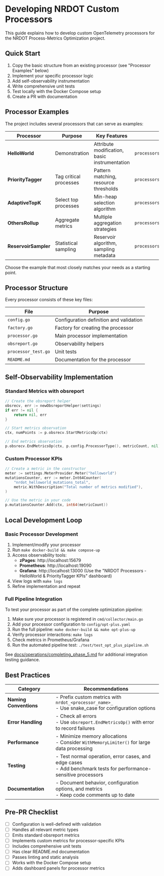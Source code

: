 # Developing NRDOT Custom Processors

This guide explains how to develop custom OpenTelemetry processors for the NRDOT Process-Metrics Optimization project.

## Quick Start

1. Copy the basic structure from an existing processor (see "Processor Examples" below)
2. Implement your specific processor logic
3. Add self-observability instrumentation
4. Write comprehensive unit tests
5. Test locally with the Docker Compose setup
6. Create a PR with documentation

## Processor Examples

The project includes several processors that can serve as examples:

| Processor | Purpose | Key Features | Location |
|-----------|---------|--------------|----------|
| **HelloWorld** | Demonstration | Attribute modification, basic instrumentation | `processors/helloworld/` |
| **PriorityTagger** | Tag critical processes | Pattern matching, resource thresholds | `processors/prioritytagger/` |
| **AdaptiveTopK** | Select top processes | Min-heap selection algorithm | `processors/adaptivetopk/` |
| **OthersRollup** | Aggregate metrics | Multiple aggregation strategies | `processors/othersrollup/` |
| **ReservoirSampler** | Statistical sampling | Reservoir algorithm, sampling metadata | `processors/reservoirsampler/` |

Choose the example that most closely matches your needs as a starting point.

## Processor Structure

Every processor consists of these key files:

| File | Purpose |
|------|---------|
| `config.go` | Configuration definition and validation |
| `factory.go` | Factory for creating the processor |
| `processor.go` | Main processor implementation |
| `obsreport.go` | Observability helpers |
| `processor_test.go` | Unit tests |
| `README.md` | Documentation for the processor |

## Self-Observability Implementation

### Standard Metrics with obsreport

```go
// Create the obsreport helper
obsrecv, err := newObsreportHelper(settings)
if err != nil {
    return nil, err
}

// Start metrics observation
ctx, numPoints := p.obsrecv.StartMetricsOp(ctx)

// End metrics observation
p.obsrecv.EndMetricsOp(ctx, p.config.ProcessorType(), metricCount, nil)
```

### Custom Processor KPIs

```go
// Create a metric in the constructor
meter := settings.MeterProvider.Meter("helloworld")
mutationsCounter, err := meter.Int64Counter(
    "nrdot_helloworld_mutations_total",
    metric.WithDescription("Total number of metrics modified"),
)

// Use the metric in your code
p.mutationsCounter.Add(ctx, int64(metricCount))
```

## Local Development Loop

### Basic Processor Development

1. Implement/modify your processor
2. Run `make docker-build && make compose-up`
3. Access observability tools:
   - **zPages**: http://localhost:15679
   - **Prometheus**: http://localhost:19090
   - **Grafana**: http://localhost:13000 (Use the "NRDOT Processors - HelloWorld & PriorityTagger KPIs" dashboard)
4. View logs with `make logs`
5. Refine implementation and repeat

### Full Pipeline Integration

To test your processor as part of the complete optimization pipeline:

1. Make sure your processor is registered in `cmd/collector/main.go`
2. Add your processor configuration to `config/opt-plus.yaml`
3. Run the full pipeline: `make docker-build && make opt-plus-up`
4. Verify processor interactions: `make logs`
5. Check metrics in Prometheus/Grafana
6. Run the automated pipeline test: `./test/test_opt_plus_pipeline.sh`

See [docs/operations/completing_phase_5.md](../operations/completing_phase_5.md) for additional integration testing guidance.

## Best Practices

| Category | Recommendations |
|----------|----------------|
| **Naming Conventions** | - Prefix custom metrics with `nrdot_<processor_name>_`<br>- Use snake_case for configuration options |
| **Error Handling** | - Check all errors<br>- Use `obsreport.EndMetricsOp()` with error to record failures |
| **Performance** | - Minimize memory allocations<br>- Consider `WithMemoryLimiter()` for large data processing |
| **Testing** | - Test normal operation, error cases, and edge cases<br>- Add benchmark tests for performance-sensitive processors |
| **Documentation** | - Document behavior, configuration options, and metrics<br>- Keep code comments up to date |

## Pre-PR Checklist

- [ ] Configuration is well-defined with validation
- [ ] Handles all relevant metric types
- [ ] Emits standard obsreport metrics
- [ ] Implements custom metrics for processor-specific KPIs
- [ ] Includes comprehensive unit tests
- [ ] Has clear README.md documentation
- [ ] Passes linting and static analysis
- [ ] Works with the Docker Compose setup
- [ ] Adds dashboard panels for processor metrics